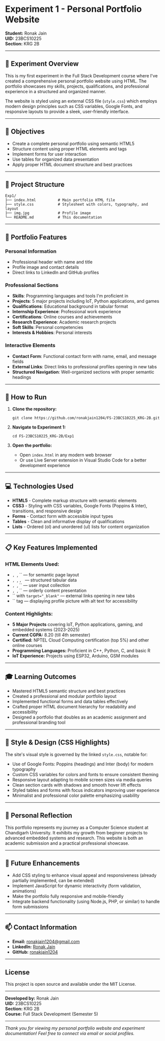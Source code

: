 # Experiment 1 - Personal Portfolio Website

**Student:** Ronak Jain  
**UID:** 23BCS10225  
**Section:** KRG 2B

---

## 📖 Experiment Overview

This is my first experiment in the Full Stack Development course where I've created a comprehensive personal portfolio website using HTML. The portfolio showcases my skills, projects, qualifications, and professional experience in a structured and organized manner.

The website is styled using an external CSS file (`style.css`) which employs modern design principles such as CSS variables, Google Fonts, and responsive layouts to provide a sleek, user-friendly interface.

---

## 🎯 Objectives

- Create a complete personal portfolio using semantic HTML5  
- Structure content using proper HTML elements and tags  
- Implement forms for user interaction  
- Use tables for organized data presentation  
- Apply proper HTML document structure and best practices  

---

## 📁 Project Structure

```
Exp1/
├── index.html          # Main portfolio HTML file
├── style.css           # Stylesheet with colors, typography, and layout
├── img.jpg             # Profile image
└── README.md           # This documentation
```

---

## 🌟 Portfolio Features

### Personal Information
- Professional header with name and title  
- Profile image and contact details  
- Direct links to LinkedIn and GitHub profiles  

### Professional Sections
- **Skills**: Programming languages and tools I'm proficient in  
- **Projects**: 5 major projects including IoT, Python applications, and games  
- **Qualifications**: Educational background in tabular format  
- **Internship Experience**: Professional work experience  
- **Certifications**: Online courses and achievements  
- **Research Experience**: Academic research projects  
- **Soft Skills**: Personal competencies  
- **Interests & Hobbies**: Personal interests  

### Interactive Elements
- **Contact Form**: Functional contact form with name, email, and message fields  
- **External Links**: Direct links to professional profiles opening in new tabs  
- **Structured Navigation**: Well-organized sections with proper semantic headings  

---

## 🚀 How to Run

1. **Clone the repository:**
   ```
   git clone https://github.com/ronakjain1204/FS-23BCS10225_KRG-2B.git
   ```

2. **Navigate to Experiment 1:**
   ```
   cd FS-23BCS10225_KRG-2B/Exp1
   ```

3. **Open the portfolio:**
   - Open `index.html` in any modern web browser  
   - Or use Live Server extension in Visual Studio Code for a better development experience  

---

## 💻 Technologies Used

- **HTML5** - Complete markup structure with semantic elements  
- **CSS3** - Styling with CSS variables, Google Fonts (Poppins & Inter), transitions, and responsive design  
- **Forms** - Contact form with accessible input types  
- **Tables** - Clean and informative display of qualifications  
- **Lists** - Ordered (ol) and unordered (ul) lists for content organization  

---

## 📋 Key Features Implemented

### HTML Elements Used:
- ``, ``, `` — for semantic page layout  
- ``, ``, ``, `` — structured tabular data  
- ``, ``, `` — user input collection  
- ``, ``, `` — orderly content presentation  
- `` with `target="_blank"` — external links opening in new tabs  
- `` tag — displaying profile picture with alt text for accessibility  

### Content Highlights:
- **5 Major Projects** covering IoT, Python applications, gaming, and embedded systems (2023-2025)  
- **Current CGPA:** 8.20 (till 4th semester)  
- **Certified:** NPTEL Cloud Computing certification (top 5%) and other online courses  
- **Programming Languages:** Proficient in C++, Python, C, and basic R  
- **IoT Experience:** Projects using ESP32, Arduino, GSM modules  

---

## 🎓 Learning Outcomes

- Mastered HTML5 semantic structure and best practices  
- Created a professional and modular portfolio layout  
- Implemented functional forms and data tables effectively  
- Crafted proper HTML document hierarchy for readability and accessibility  
- Designed a portfolio that doubles as an academic assignment and professional branding tool  

---

## 🎨 Style & Design (CSS Highlights)

The site's visual style is governed by the linked `style.css`, notable for:

- Use of Google Fonts: Poppins (headings) and Inter (body) for modern typography  
- Custom CSS variables for colors and fonts to ensure consistent theming  
- Responsive layout adapting to mobile screen sizes via media queries  
- Clean section cards with shadows and smooth hover lift effects  
- Styled tables and forms with focus indicators improving user experience  
- Minimalist and professional color palette emphasizing usability  

---

## 📝 Personal Reflection

This portfolio represents my journey as a Computer Science student at Chandigarh University. It exhibits my growth from beginner projects to advanced embedded systems and research. This website is both an academic submission and a practical professional showcase.

---

## 🔧 Future Enhancements

- Add CSS styling to enhance visual appeal and responsiveness (already partially implemented, can be extended)  
- Implement JavaScript for dynamic interactivity (form validation, animations)  
- Make the portfolio fully responsive and mobile-friendly  
- Integrate backend functionality (using Node.js, PHP, or similar) to handle form submissions

---

## 📫 Contact Information

- **Email:** ronakjain1204@gmail.com  
- **LinkedIn:** [Ronak Jain](https://www.linkedin.com/in/ronak-jxin/)  
- **GitHub:** [ronakjain1204](https://github.com/ronakjain1204)

---

## License

This project is open source and available under the MIT License.

---

**Developed by:** Ronak Jain  
**UID:** 23BCS10225  
**Section:** KRG 2B  
**Course:** Full Stack Development (Semester 5)

---

*Thank you for viewing my personal portfolio website and experiment documentation! Feel free to connect via email or social profiles.*
```
